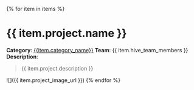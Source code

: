 {% for item in items %}

# {{ item.project.name }}
**Category**: [{{item.category_name}}]({{item.category_url}})
**Team**: {{ item.hive_team_members }}
**Description**:
> {{ item.project.description }}

![]({{ item.project_image_url }})
{% endfor %}
